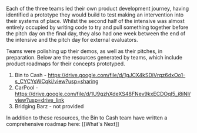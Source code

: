 Each of the three teams led their own product development journey, having identified a prototype they would build to test making an intervention into their systems of place. Whilst the second half of the intensive was almost entirely occupied by writing code to try and pull something together before the pitch day on the final day, they also had one week between the end of the intensive and the pitch day for external evaluators. 

Teams were polishing up their demos, as well as their pitches, in preparation. Below are the resources generated by teams, which include product roadmaps for their concepts prototyped.

1. Bin to Cash - https://drive.google.com/file/d/1gJCX4kSDiVrqz6dxOo1-s_CYCYsWCqki/view?usp=sharing
2. CarPool - https://drive.google.com/file/d/1U9gzhXdeXS48FNev9kxECDOqI5_i8iNI/view?usp=drive_link
3. Bridging Barz - not provided

In addition to these resources, the Bin to Cash team have written a comprehensive roadmap here: [[What's Next]]
